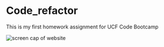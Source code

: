 # Code_refactor
This is my first homework assignment for UCF Code Bootcamp

![screen cap of website](.assets/images/HoriseonScreenCap.png)
